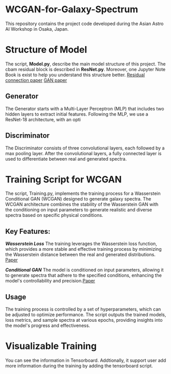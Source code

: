 # WCGAN-for-Galaxy-Spectrum
This repository contains the project code developed during the Asian Astro AI Workshop in Osaka, Japan.

# Structure of Model
The script, **Model.py**, describe the main model structure of this project. The cbam residual block is described in **ResNet.py**. Moreover, one Jupyter Note Book is exist to help you understand this structure better. [Residual connection paper]([url](https://arxiv.org/abs/1512.03385))  [GAN paper](https://arxiv.org/abs/1406.2661) 
## Generator 
The Generator starts with a Multi-Layer Perceptron (MLP) that includes two hidden layers to extract initial features. Following the MLP, we use a ResNet-18 architecture, with an opti

## Discriminator
The Discriminator consists of three convolutional layers, each followed by a max pooling layer. After the convolutional layers, a fully connected layer is used to differentiate between real and generated spectra.

# Training Script for WCGAN
The script, Training.py, implements the training process for a Wasserstein Conditional GAN (WCGAN) designed to generate galaxy spectra. The WCGAN architecture combines the stability of the Wasserstein GAN with the conditioning on input parameters to generate realistic and diverse spectra based on specific physical conditions.

## Key Features:
***Wasserstein Loss*** The training leverages the Wasserstein loss function, which provides a more stable and effective training process by minimizing the Wasserstein distance between the real and generated distributions. [Paper](https://arxiv.org/abs/1701.07875)

***Conditional GAN***
The model is conditioned on input parameters, allowing it to generate spectra that adhere to the specified conditions, enhancing the model's controllability and precision.[Paper](https://arxiv.org/pdf/1411.1784)
## Usage
The training process is controlled by a set of hyperparameters, which can be adjusted to optimize performance. The script outputs the trained models, loss metrics, and sample spectra at various epochs, providing insights into the model's progress and effectiveness.

# Visualizable Training
You can see the information in Tensorboard. Addtionally, it support user add more information during the training by adding the tensorboard script.
